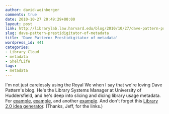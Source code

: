 ```yaml
---
author: david-weinberger
comments: true
date: 2010-10-27 20:49:29+00:00
layout: post
link: http://librarylab.law.harvard.edu/blog/2010/10/27/dave-pattern-prestidigitator-of-metadata/
slug: dave-pattern-prestidigitator-of-metadata
title: 'Dave Pattern: Prestidigitator of metadata'
wordpress_id: 441
categories:
- Library Cloud
- metadata
- ShelfLife
tags:
- metadata
---
```


I'm not just carelessly using the Royal We when I say that we're loving Dave Pattern's blog. He's the Library Systems Manager at University of Huddersfield, and he's deep into slicing and dicing library usage metadata. For [example](http://www.daveyp.com/blog/archives/1370), [example](http://www.daveyp.com/blog/archives/1385), and another [example](http://www.daveyp.com/blog/archives/1432). And don't forget this [Library 2.0 idea generator](http://www.daveyp.com/blog/archives/106). (Thanks, Jeff, for the links.)
